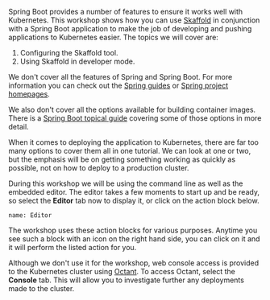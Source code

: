 Spring Boot provides a number of features to ensure it works well with Kubernetes. This workshop shows how you can use [Skaffold](https://skaffold.dev/) in conjunction with a Spring Boot application to make the job of developing and pushing applications to Kubernetes easier. The topics we will cover are:

1. Configuring the Skaffold tool.
2. Using Skaffold in developer mode.

We don't cover all the features of Spring and Spring Boot. For more information you can check out the [Spring guides](https://spring.io/guides) or [Spring project homepages](https://spring.io/projects).

We also don't cover all the options available for building container images. There is a [Spring Boot topical guide](https://spring.io/guides/top/spring-boot-docker) covering some of those options in more detail.

When it comes to deploying the application to Kubernetes, there are far too many options to cover them all in one tutorial. We can look at one or two, but the emphasis will be on getting something working as quickly as possible, not on how to deploy to a production cluster.

During this workshop we will be using the command line as well as the embedded editor. The editor takes a few moments to start up and be ready, so select the **Editor** tab now to display it, or click on the action block below.

```dashboard:open-dashboard
name: Editor
```

The workshop uses these action blocks for various purposes. Anytime you see such a block with an icon on the right hand side, you can click on it and it will perform the listed action for you.

Although we don't use it for the workshop, web console access is provided to the Kubernetes cluster using [Octant](https://octant.dev/). To access Octant, select the **Console** tab. This will allow you to investigate further any deployments made to the cluster.
